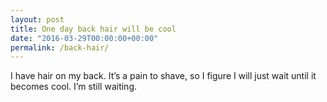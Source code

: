 ```yaml
---
layout: post
title: One day back hair will be cool
date: "2016-03-29T00:00:00+00:00"
permalink: /back-hair/
---
```


I have hair on my back. It’s a pain to shave, so I figure I will just wait until it becomes cool. I’m still waiting.

